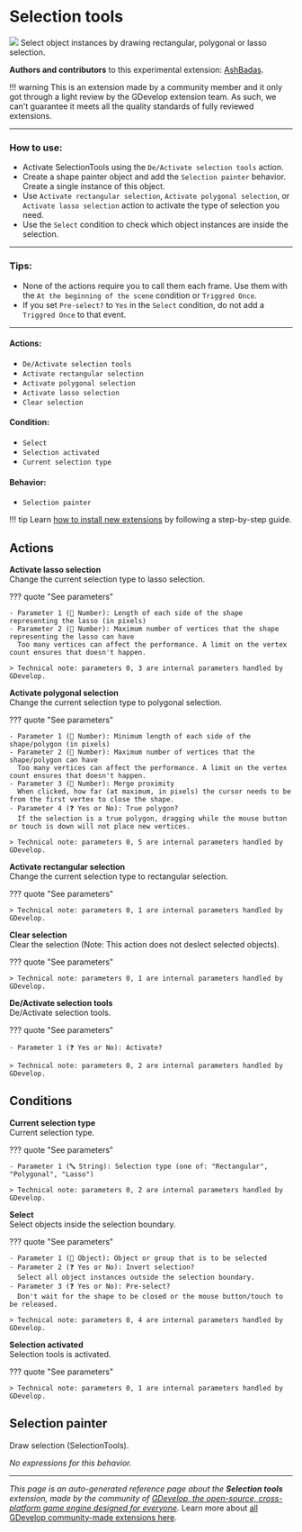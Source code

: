 # Selection tools

<img src="https://asset-resources.gdevelop.io/public-resources/Icons/9183b1a2c466ffc831a749b3a2692200b070a88f807696d99caa662632c2ed73_selection-drag.svg" class="extension-icon"></img>
Select object instances by drawing rectangular, polygonal or lasso selection.

**Authors and contributors** to this experimental extension: [AshBadas](https://gd.games/AshBadas).

!!! warning
    This is an extension made by a community member and it only got through a
    light review by the GDevelop extension team. As such, we can't guarantee it
    meets all the quality standards of fully reviewed extensions.

---

### How to use:


- Activate SelectionTools using the `De/Activate selection tools` action.
- Create a shape painter object and add the `Selection painter` behavior. Create a single instance of this object.
- Use `Activate rectangular selection`, `Activate polygonal selection`, or `Activate lasso selection` action to activate the type of selection you need.
- Use the `Select` condition to check which object instances are inside the selection.


---

### Tips:


- None of the actions require you to call them each frame. Use them with the `At the beginning of the scene` condition or `Triggred Once`.
- If you set `Pre-select?` to `Yes` in the `Select` condition, do not add a `Triggred Once` to that event.


---

#### Actions:


- `De/Activate selection tools`
- `Activate rectangular selection`
- `Activate polygonal selection`
- `Activate lasso selection`
- `Clear selection`

#### Condition:


- `Select`
- `Selection activated`
- `Current selection type`

#### Behavior:


- `Selection painter`

!!! tip
    Learn [how to install new extensions](/gdevelop5/extensions/search) by following a step-by-step guide.

## Actions

**Activate lasso selection**  
Change the current selection type to lasso selection.

??? quote "See parameters"

    - Parameter 1 (🔢 Number): Length of each side of the shape representing the lasso (in pixels)
    - Parameter 2 (🔢 Number): Maximum number of vertices that the shape representing the lasso can have
      Too many vertices can affect the performance. A limit on the vertex count ensures that doesn't happen.

    > Technical note: parameters 0, 3 are internal parameters handled by GDevelop.

**Activate polygonal selection**  
Change the current selection type to polygonal selection.

??? quote "See parameters"

    - Parameter 1 (🔢 Number): Minimum length of each side of the shape/polygon (in pixels)
    - Parameter 2 (🔢 Number): Maximum number of vertices that the shape/polygon can have
      Too many vertices can affect the performance. A limit on the vertex count ensures that doesn't happen.
    - Parameter 3 (🔢 Number): Merge proximity
      When clicked, how far (at maximum, in pixels) the cursor needs to be from the first vertex to close the shape.
    - Parameter 4 (❓ Yes or No): True polygon?
      If the selection is a true polygon, dragging while the mouse button or touch is down will not place new vertices.

    > Technical note: parameters 0, 5 are internal parameters handled by GDevelop.

**Activate rectangular selection**  
Change the current selection type to rectangular selection.

??? quote "See parameters"



    > Technical note: parameters 0, 1 are internal parameters handled by GDevelop.

**Clear selection**  
Clear the selection (Note: This action does not deslect selected objects).

??? quote "See parameters"



    > Technical note: parameters 0, 1 are internal parameters handled by GDevelop.

**De/Activate selection tools**  
De/Activate selection tools.

??? quote "See parameters"

    - Parameter 1 (❓ Yes or No): Activate?

    > Technical note: parameters 0, 2 are internal parameters handled by GDevelop.

## Conditions

**Current selection type**  
Current selection type.

??? quote "See parameters"

    - Parameter 1 (🔤 String): Selection type (one of: "Rectangular", "Polygonal", "Lasso")

    > Technical note: parameters 0, 2 are internal parameters handled by GDevelop.

**Select**  
Select objects inside the selection boundary.

??? quote "See parameters"

    - Parameter 1 (👾 Object): Object or group that is to be selected
    - Parameter 2 (❓ Yes or No): Invert selection?
      Select all object instances outside the selection boundary.
    - Parameter 3 (❓ Yes or No): Pre-select?
      Don't wait for the shape to be closed or the mouse button/touch to be released.

    > Technical note: parameters 0, 4 are internal parameters handled by GDevelop.

**Selection activated**  
Selection tools is activated.

??? quote "See parameters"



    > Technical note: parameters 0, 1 are internal parameters handled by GDevelop.



## Selection painter 

Draw selection (SelectionTools). 

_No expressions for this behavior._



---

*This page is an auto-generated reference page about the **Selection tools** extension, made by the community of [GDevelop, the open-source, cross-platform game engine designed for everyone](https://gdevelop.io/).* Learn more about [all GDevelop community-made extensions here](/gdevelop5/extensions).